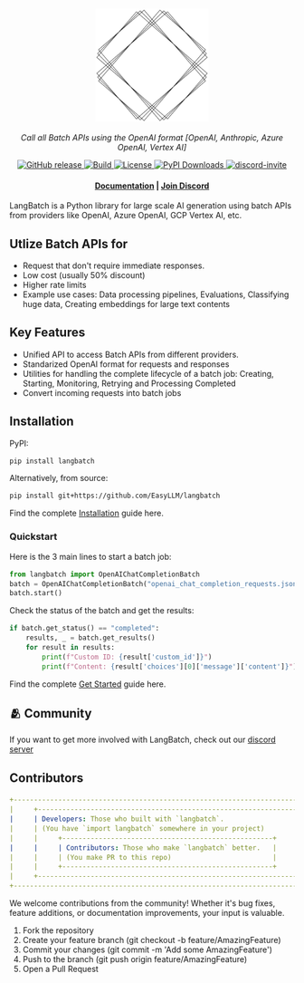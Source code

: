 <h1 align="center">
  <img style="vertical-align:middle" height="200"
  src="./docs/_static/imgs/langbatch-logo.png">
</h1>
<p align="center">
  <i>Call all Batch APIs using the OpenAI format [OpenAI, Anthropic, Azure OpenAI, Vertex AI]</i>
</p>

<p align="center">
    <a href="https://github.com/EasyLLM/langbatch/releases">
        <img alt="GitHub release" src="https://img.shields.io/github/release/EasyLLM/langbatch.svg">
    </a>
    <a href="https://www.python.org/">
            <img alt="Build" src="https://img.shields.io/badge/Made%20with-Python-1f425f.svg?color=purple">
    </a>
    <a href="https://github.com/EasyLLM/langbatch/blob/master/LICENSE">
        <img alt="License" src="https://img.shields.io/github/license/EasyLLM/langbatch.svg?color=green">
    </a>
    <a href="https://pypi.org/project/langbatch/">
        <img alt="PyPI Downloads" src="https://img.shields.io/pypi/dm/langbatch">
    </a>
    <a href="https://discord.gg/7FS87Rfb">
        <img alt="discord-invite" src="https://dcbadge.vercel.app/api/server/7FS87Rfb?style=flat">
    </a>
</p>

<h4 align="center">
    <p>
        <a href="https://langbatch.genmodels.exchange/">Documentation</a> |
        <a href="https://discord.gg/7FS87Rfb">Join Discord</a> 
    <p>
</h4>

LangBatch is a Python library for large scale AI generation using batch APIs from providers like OpenAI, Azure OpenAI, GCP Vertex AI, etc.  

## Utlize Batch APIs for

- Request that don't require immediate responses.
- Low cost (usually 50% discount)
- Higher rate limits
- Example use cases: Data processing pipelines, Evaluations, Classifying huge data, Creating embeddings for large text contents

## Key Features

- Unified API to access Batch APIs from different providers.
- Standarized OpenAI format for requests and responses
- Utilities for handling the complete lifecycle of a batch job: Creating, Starting, Monitoring, Retrying and Processing Completed
- Convert incoming requests into batch jobs

## Installation

PyPI: 

```bash
pip install langbatch
```

Alternatively, from source:

```bash
pip install git+https://github.com/EasyLLM/langbatch
```

Find the complete [Installation](https://langbatch.genmodels.exchange/installation/) guide here.

### Quickstart

Here is the 3 main lines to start a batch job:
```python
from langbatch import OpenAIChatCompletionBatch
batch = OpenAIChatCompletionBatch("openai_chat_completion_requests.jsonl")
batch.start()
```

Check the status of the batch and get the results:
```python
if batch.get_status() == "completed":
    results, _ = batch.get_results()
    for result in results:
        print(f"Custom ID: {result['custom_id']}")
        print(f"Content: {result['choices'][0]['message']['content']}")
```

Find the complete [Get Started](https://langbatch.genmodels.exchange/getstarted/batch/) guide here.

## 🫂 Community

If you want to get more involved with LangBatch, check out our [discord server](https://discord.gg/7FS87Rfb)

## Contributors

```yml
+----------------------------------------------------------------------------+
|     +----------------------------------------------------------------+     |
|     | Developers: Those who built with `langbatch`.                  |     |
|     | (You have `import langbatch` somewhere in your project)        |     |
|     |     +----------------------------------------------------+     |     |
|     |     | Contributors: Those who make `langbatch` better.   |     |     |
|     |     | (You make PR to this repo)                         |     |     |
|     |     +----------------------------------------------------+     |     |
|     +----------------------------------------------------------------+     |
+----------------------------------------------------------------------------+
```

We welcome contributions from the community! Whether it's bug fixes, feature additions, or documentation improvements, your input is valuable.

1. Fork the repository
2. Create your feature branch (git checkout -b feature/AmazingFeature)
3. Commit your changes (git commit -m 'Add some AmazingFeature')
4. Push to the branch (git push origin feature/AmazingFeature)
5. Open a Pull Request